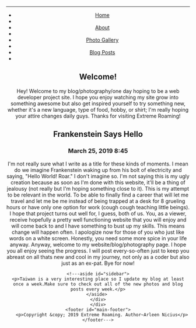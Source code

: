 <!DOCTYPE html>
<!---# extremeroaming--->
<!---This will be a template from my blog--->
<HTML lang="en" style="background-image:>
<meta charset="UTF-8">
<meta name="description" content="Extreme Roaming Blog">
<meta name="author" contact="Arleen Nicius">
<meta name="viewport" content="width=device-width", initial-scale="1.0">
  <head>
   <title>Extreme Roaming</title>
   <link rel="stylesheet" type="text/css" href="/Users/arleennicius/Desktop/Blog/blog style.css">
  </head>
  <hr>
  <body>
    <header id="main-header>
	<h1>Extreme Roaming/h1>
		</header>
    <nav id="navbar">
	<div class="container">
          <ul>
	     <li><a href="#">Home</a><li>
             <li><a href="#">About</a><li>
             <li><a href="#">Photo Gallery</a><li>
             <li><a href="#">Blog Posts</a><li>
	  </ul>
        </div>
     </nav>
    <section id="showcase">
       <div class="container">
	<h2>Welcome!</h2>
	<p>Hey! Welcome to my blog/photography/one day hoping to be a web developer project site. I hope you enjoy watching my site grow into something awesome but also get inspired yourself to try something new, whether it's a new language, type of food, hobby, or shirt; I'm really hoping your attire changes daily guys. Thanks for visiting Extreme Roaming!</p>
        </div>
</section>
    <section id="mainshow">
       <div class="new-post-container">
	<div class="new-post-box">
   	<h2>Frankenstein Says Hello</h2>
	 <h3>March 25, 2019 8:45</h3>
    <p>I'm not really sure what I write as a title for these kinds of moments. I mean do we imagine Frankenstein waking up from his bolt of electricity and saying, "Hello World! Roar." I don't imagine so. I'm not saying this is my ugly creation because as soon as I'm done with this website, it'll be a thing of jealousy (not really but I'm hoping something close to it). This is my attempt to be relevant in the world. To be able to finally find a career that will let me travel and let me be me instead of being trapped at a desk for 8 grueling hours or have only one option for work (cough cough teaching little beings). I hope that project turns out well for, I guess, both of us. You, as a viewer, receive hopefully a pretty well functioning website that you will enjoy and will come back to and I have something to bust up my skills. This means change will happen often. I apologize now for those of you who just like words on a white screen. Honestly, you need some more spice in your life anyway. Anyway, welcome to my website/blog/photography page. I hope you all enjoy seeing the progress. I will post every-so-often just to keep you abreast on all thats new and cool in my journey, not only as a coder but also just as an ex-pat. Bye for now!</p>
    </section>

    <!---aside id="sidebar">
	<p>Taiwan is a very interesting place so I update my blog at least once a week.Make sure to check out all of the new photos and blog posts every week.</p>
    </aside> 
	</div>
    </div>
    <footer id="main-footer">
       <p>Copyright &copy; 2019 Extreme Roaming. Author~Arleen Nicius</p>
    </footer--->
  </body>
</html>
